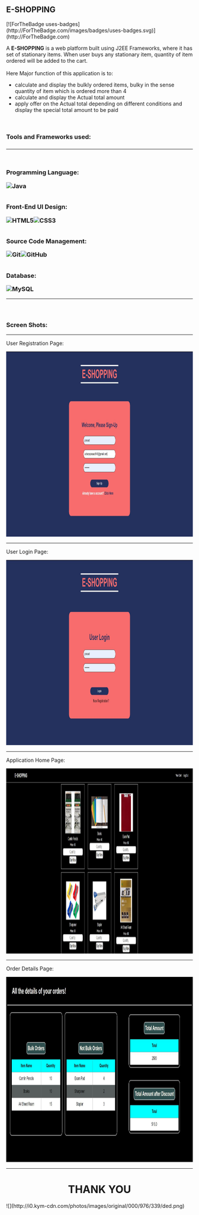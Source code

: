 <h2>E-SHOPPING</h2>
<div>
 [![ForTheBadge uses-badges](http://ForTheBadge.com/images/badges/uses-badges.svg)](http://ForTheBadge.com)
 <p>
  A <strong>E-SHOPPING</strong> is a web platform built using J2EE Frameworks, where it has set of stationary items. When user buys any stationary item, quantity of item ordered will be added to the cart. 
  <br>
  <br>
  Here Major function of this application is to:
  <ul>
    <li>calculate and display the bulkly ordered items, bulky in the sense quantity of item which is ordered more than 4</li>
    <li>calculate and display the Actual total amount</li>
    <li>apply offer on the Actual total depending on different conditions and display the special total amount to be paid</li>    
  </ul>
 </p>
<div>
<br>
<h3> Tools and Frameworks used:<h3>
<hr>
<br>
<p>Programming Language:</p>
<img alt="Java" src="https://img.shields.io/badge/java-%23ED8B00.svg?&style=for-the-badge&logo=java&logoColor=white"/>
<br>
<br>
<p>Front-End UI Design:</p>
<img alt="HTML5" src="https://img.shields.io/badge/html5%20-%23E34F26.svg?&style=for-the-badge&logo=html5&logoColor=white"/><img alt="CSS3" src="https://img.shields.io/badge/css3%20-%231572B6.svg?&style=for-the-badge&logo=css3&logoColor=white"/>
<br>
<br>
<p>Source Code Management:</p> 
<img alt="Git" src="https://img.shields.io/badge/git%20-%23F05033.svg?&style=for-the-badge&logo=git&logoColor=white"/><img alt="GitHub" src="https://img.shields.io/badge/github%20-%23121011.svg?&style=for-the-badge&logo=github&logoColor=white"/>
<br>
<br>
<p>Database:</p>
<img alt="MySQL" src="https://img.shields.io/badge/mysql-%2300f.svg?&style=for-the-badge&logo=mysql&logoColor=white"/>
<br>
<hr>
<br>
<h3> Screen Shots: </h3>
<hr>
<p>User Registration Page:</p>
<img src="https://github.com/prasad145/E-SHOPPING/blob/master/screenshots/registration.JPG" width="850" height ="500">
<hr>
<p>User Login Page:</p>
<img src="https://github.com/prasad145/E-SHOPPING/blob/master/screenshots/login.JPG" width="850" height ="500">
<hr>
<p>Application Home Page:</p>
<img src="https://github.com/prasad145/E-SHOPPING/blob/master/screenshots/home.JPG" width="850" height ="500">
<hr>
<p>Order Details Page:</p>
<img src="https://github.com/prasad145/E-SHOPPING/blob/master/screenshots/details.JPG" width="850" height ="500">
<hr>
<h1 style="text-align:center;"> THANK YOU </h1>
![](http://i0.kym-cdn.com/photos/images/original/000/976/339/ded.png) 
